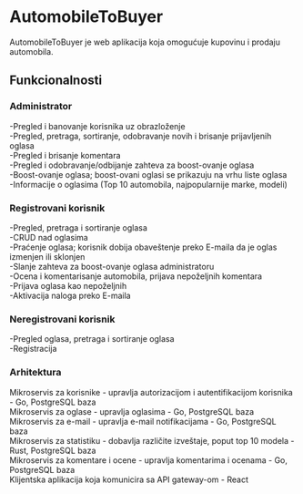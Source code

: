 # AutomobileToBuyer

AutomobileToBuyer je web aplikacija koja omogućuje kupovinu i prodaju automobila.

## Funkcionalnosti

### Administrator
-Pregled i banovanje korisnika uz obrazloženje<br>
-Pregled, pretraga, sortiranje, odobravanje novih i brisanje prijavljenih oglasa<br>
-Pregled i brisanje komentara<br>
-Pregled i odobravanje/odbijanje zahteva za boost-ovanje oglasa<br>
-Boost-ovanje oglasa; boost-ovani oglasi se prikazuju na vrhu liste oglasa<br>
-Informacije o oglasima (Top 10 automobila, najpopularnije marke, modeli)<br>

### Registrovani korisnik
-Pregled, pretraga i sortiranje oglasa<br>
-CRUD nad oglasima<br>
-Praćenje oglasa; korisnik dobija obaveštenje preko E-maila da je oglas izmenjen ili sklonjen<br>
-Slanje zahteva za boost-ovanje oglasa administratoru<br>
-Ocena i komentarisanje automobila, prijava nepoželjnih komentara<br>
-Prijava oglasa kao nepoželjnih<br>
-Aktivacija naloga preko E-maila<br>

### Neregistrovani korisnik
-Pregled oglasa, pretraga i sortiranje oglasa<br>
-Registracija<br>

### Arhitektura

Mikroservis za korisnike - upravlja autorizacijom i autentifikacijom korisnika - Go, PostgreSQL baza<br>
Mikroservis za oglase - upravlja oglasima - Go, PostgreSQL baza<br>
Mikroservis za e-mail - upravlja e-mail notifikacijama - Go, PostgreSQL baza<br>
Mikroservis za statistiku - dobavlja različite izveštaje, poput top 10 modela - Rust, PostgreSQL baza<br>
Mikroservis za komentare i ocene - upravlja komentarima i ocenama - Go, PostgreSQL baza<br>
Klijentska aplikacija koja komunicira sa API gateway-om - React
